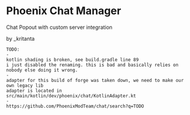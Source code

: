 # Phoenix Chat Manager
Chat Popout with custom server integration

by _kritanta

```
TODO:
-
kotlin shading is broken, see build.gradle line 89
i just disabled the renaming. this is bad and basically relies on nobody else doing it wrong.
-
adapter for this build of forge was taken down, we need to make our own legacy lib
adapter is located in src/main/kotlin/dev/phoenix/chat/KotlinAdapter.kt
-
https://github.com/PhoenixModTeam/chat/search?q=TODO
```
